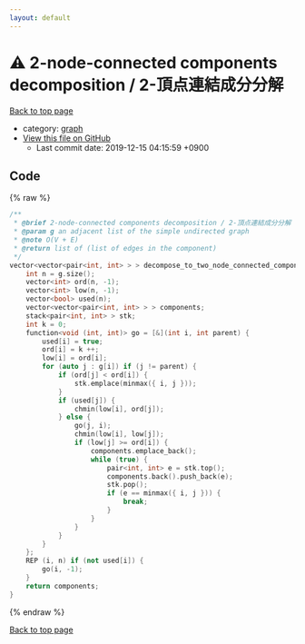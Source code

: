 ```yaml
---
layout: default
---
```


<!-- mathjax config similar to math.stackexchange -->
<script type="text/javascript" async
  src="https://cdnjs.cloudflare.com/ajax/libs/mathjax/2.7.5/MathJax.js?config=TeX-MML-AM_CHTML">
</script>
<script type="text/x-mathjax-config">
  MathJax.Hub.Config({
    TeX: { equationNumbers: { autoNumber: "AMS" }},
    tex2jax: {
      inlineMath: [ ['$','$'] ],
      processEscapes: true
    },
    "HTML-CSS": { matchFontHeight: false },
    displayAlign: "left",
    displayIndent: "2em"
  });
</script>

<script type="text/javascript" src="https://cdnjs.cloudflare.com/ajax/libs/jquery/3.4.1/jquery.min.js"></script>
<script src="https://cdn.jsdelivr.net/npm/jquery-balloon-js@1.1.2/jquery.balloon.min.js" integrity="sha256-ZEYs9VrgAeNuPvs15E39OsyOJaIkXEEt10fzxJ20+2I=" crossorigin="anonymous"></script>
<script type="text/javascript" src="../../assets/js/copy-button.js"></script>
<link rel="stylesheet" href="../../assets/css/copy-button.css" />


# :warning: 2-node-connected components decomposition / 2-頂点連結成分分解
<a href="../../index.html">Back to top page</a>

* category: <a href="../../index.html#f8b0b924ebd7046dbfa85a856e4682c8">graph</a>
* <a href="{{ site.github.repository_url }}/blob/master/graph/two-node-connected-components.inc.cpp">View this file on GitHub</a>
    - Last commit date: 2019-12-15 04:15:59 +0900




## Code
{% raw %}
```cpp
/**
 * @brief 2-node-connected components decomposition / 2-頂点連結成分分解
 * @param g an adjacent list of the simple undirected graph
 * @note O(V + E)
 * @return list of (list of edges in the component)
 */
vector<vector<pair<int, int> > > decompose_to_two_node_connected_components(vector<vector<int> > const & g) {
    int n = g.size();
    vector<int> ord(n, -1);
    vector<int> low(n, -1);
    vector<bool> used(n);
    vector<vector<pair<int, int> > > components;
    stack<pair<int, int> > stk;
    int k = 0;
    function<void (int, int)> go = [&](int i, int parent) {
        used[i] = true;
        ord[i] = k ++;
        low[i] = ord[i];
        for (auto j : g[i]) if (j != parent) {
            if (ord[j] < ord[i]) {
                stk.emplace(minmax({ i, j }));
            }
            if (used[j]) {
                chmin(low[i], ord[j]);
            } else {
                go(j, i);
                chmin(low[i], low[j]);
                if (low[j] >= ord[i]) {
                    components.emplace_back();
                    while (true) {
                        pair<int, int> e = stk.top();
                        components.back().push_back(e);
                        stk.pop();
                        if (e == minmax({ i, j })) {
                            break;
                        }
                    }
                }
            }
        }
    };
    REP (i, n) if (not used[i]) {
        go(i, -1);
    }
    return components;
}

```
{% endraw %}

<a href="../../index.html">Back to top page</a>


